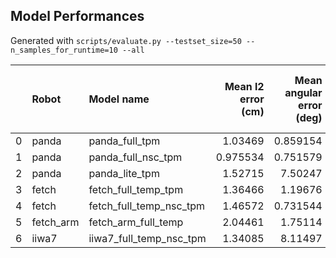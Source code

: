 ## Model Performances
Generated with `scripts/evaluate.py --testset_size=50 --n_samples_for_runtime=10 --all`

|    | Robot     | Model name              |   Mean l2 error (cm) |   Mean angular error (deg) |   Joint limits exceeded % |   Self-colliding % |   Mean runtime for 10 solutions (ms) |   Runtime std (k=5) |   Number of coupling layers |
|---:|:----------|:------------------------|---------------------:|---------------------------:|--------------------------:|-------------------:|-------------------------------------:|--------------------:|----------------------------:|
|  0 | panda     | panda_full_tpm          |             1.03469  |                   0.859154 |                         0 |               1.12 |                              7.82676 |         0.00539608  |                          12 |
|  1 | panda     | panda_full_nsc_tpm      |             0.975534 |                   0.751579 |                         0 |               1.48 |                              5.74055 |         6.30143e-05 |                          12 |
|  2 | panda     | panda_lite_tpm          |             1.52715  |                   7.50247  |                         0 |               8.56 |                              2.94867 |         9.43252e-05 |                           6 |
|  3 | fetch     | fetch_full_temp_tpm     |             1.36466  |                   1.19676  |                         0 |               3.12 |                              5.26166 |         4.34817e-05 |                          12 |
|  4 | fetch     | fetch_full_temp_nsc_tpm |             1.46572  |                   0.731544 |                         0 |               2.76 |                              5.79877 |         0.000151532 |                          12 |
|  5 | fetch_arm | fetch_arm_full_temp     |             2.04461  |                   1.75114  |                         0 |               3.64 |                              5.98402 |         0.000197209 |                          12 |
|  6 | iiwa7     | iiwa7_full_temp_nsc_tpm |             1.34085  |                   8.11497  |                         0 |               0    |                              5.83868 |         7.1178e-05  |                          12 |